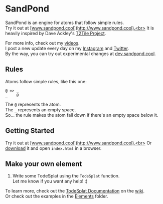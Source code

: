 # SandPond
SandPond is an engine for atoms that follow simple rules.<br>
Try it out at [www.sandpond.cool](http://www.sandpond.cool).<br>
It is heavily inspired by Dave Ackley's [T2Tile Project](https://t2tile.org/).

For more info, check out my [videos](https://www.youtube.com/playlist?list=PL9uRa69RF-7wastqKWXT4d9F84BAzfVd4).<br>
I post a new update every day on my [Instagram](https://www.instagram.com/todepond/) and [Twitter](https://twitter.com/todepond).<br>
By the way, you can try out experimental changes at [dev.sandpond.cool](https://dev.sandpond.cool).

## Rules
Atoms follow simple rules, like this one:
```
@ => _
_    @
```
The `@` represents the atom.<br>
The `_` represents an empty space.<br>
So... the rule makes the atom fall down if there's an empty space below it.<br>

## Getting Started
Try it out at [www.sandpond.cool](http://www.sandpond.cool).<br>
Or [download](https://github.com/l2wilson94/SandPond/archive/master.zip) it and open `index.html` in a browser.<br>

## Make your own element
1. Write some TodeSplat using the `TodeSplat` function.<br>
Let me know if you want any help! :)

To learn more, check out the [TodeSplat Documentation](https://github.com/l2wilson94/SandPond/wiki/TodeSplat-Documentation) on the [wiki](https://github.com/l2wilson94/SandPond/wiki/).<br>
Or check out the examples in the [Elements](https://github.com/l2wilson94/SandPond/tree/master/Elements) folder.
